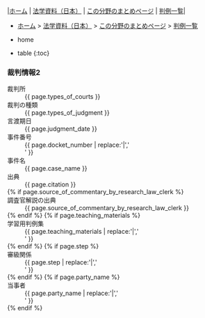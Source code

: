 |[ホーム](/) | [法学資料（日本）](../../) | [この分野のまとめページ](../) | [判例一覧](./)|

- [ホーム](/) > [法学資料（日本）](../../) > [この分野のまとめページ](../) > [判例一覧](./)

* home


* table
{:toc}

### 裁判情報2


<dl>
	<dt>裁判所</dt><dd>{{ page.types_of_courts }} </dd>
	<dt>裁判の種類</dt><dd>{{ page.types_of_judgment }}  </dd>
	<dt>言渡期日</dt><dd>{{ page.judgment_date }}  </dd>
	<dt>事件番号</dt><dd>{{ page.docket_number | replace:'|','</dd><dd>' }}  </dd>
	<dt>事件名</dt><dd>{{ page.case_name }}  </dd>
	<dt>出典</dt><dd>{{ page.citation }}  </dd>
	{% if page.source_of_commentary_by_research_law_clerk %}
	<dt>調査官解説の出典</dt><dd>{{ page.source_of_commentary_by_research_law_clerk }}  </dd>
	{% endif %}
	{% if page.teaching_materials %}
	<dt>学習用判例集</dt><dd>{{ page.teaching_materials | replace:'|','</dd><dd>' }}  </dd>
	{% endif %}
	{% if page.step %}
	<dt>審級関係</dt><dd>{{ page.step | replace:'|','</dd><dd>' }}  </dd>
	{% endif %}
	{% if page.party_name %}
	<dt>当事者</dt><dd>{{ page.party_name | replace:'|','</dd><dd>'  }}  </dd>
	{% endif %}
</dl>
